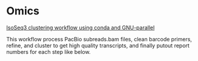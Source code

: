 # Omics

[IsoSeq3 clustering workflow using conda and GNU-parallel](https://github.com/lijingbu/omics/blob/main/pacbio_isoseq.md)

This workflow process PacBio subreads.bam files, clean barcode primers, refine, and cluster to get high quality transcripts, and finally putout report numbers for each step like below.


